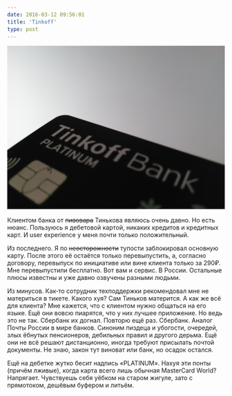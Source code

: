 ```yaml
---
date: 2016-03-12 09:56:01
title: 'Tinkoff'
type: post
---
```


![Tinkoff Black](tinkoff.jpg)

Клиентом банка от ~~пивовара~~ Тинькова являюсь очень давно. Но есть нюанс. Пользуюсь я дебетовой картой, никаких
кредитов и кредитных карт. И user experience у меня почти только положительный.

Из последнего. Я по ~~неосторожности~~ тупости заблокировал основную карту. После этого её остаётся только
перевыпустить, а, согласно договору, перевыпуск по инициативе или вине клиента только за 290₽. Мне перевыпустили
бесплатно. Вот вам и сервис. В России. Остальные плюсы известны и уже давно озвучены разными людьми.

Из минусов. Как‐то сотрудник техподдержки рекомендовал мне не материться в тикете. Какого хуя? Сам Тиньков матерится. А
как же всё для клиента? Мне кажется, что с клиентом нужно общаться на его языке. Ещё они вовсю пиарятся, что у них
лучшее приложение. Но ведь это не так. Сбербанк их догнал. Повторю ещё раз. Сбербанк. Аналог Почты России в мире банков.
Синоним пиздеца и убогости, очередей, злых ёбнутых пенсионеров, дебильных правил и другого дерьма. Ещё они не всё решают
дистанционно, иногда требуют присылать почтой документы. Не знаю, закон тут виноват или банк, но осадок остался.

Ещё на дебетке жутко бесит надпись «PLATINUM». Нахуя эти понты (причём лживые), когда карта всего лишь обычная
MasterCard World? Напрягает. Чувствуешь себя уёбком на старом жигуле, зато с прямотоком, дешёвым буфером и литьём.
